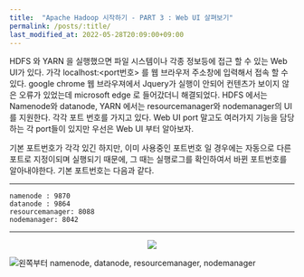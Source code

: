 ```yaml
---
title:  "Apache Hadoop 시작하기 - PART 3 : Web UI 살펴보기"
permalink: /posts/:title/
last_modified_at: 2022-05-28T20:09:00+09:00
---
```


HDFS 와 YARN 을 실행했으면 파일 시스템이나 각종 정보등에 접근 할 수 있는 Web UI가 있다. 가각 localhost:<port번호> 를 웹 브라우저 주소창에 입력해서 접속 할 수 있다. google chrome 웹 브라우져에서 Jquery가 실행이 안되어 컨텐츠가 보이지 않은 오류가 있었는데 microsoft edge 로 들어갔더니 해결되었다.
HDFS 에서는 Namenode와 datanode, YARN 에서는 resourcemanager와 nodemanager의 UI 를 지원한다. 각각 포트 번호를 가지고 있다. Web UI port 말고도 여러가지 기능을 담당하는 각  port들이 있지만 우선은 Web UI 부터 알아보자.

기본 포트번호가 각각 있긴 하지만, 이미 사용중인 포트번호 일 경우에는 자동으로 다른 포트로 지정이되며 실행되기 때문에, 그 때는 실행로그를 확인하여서 바뀐 포트번호를 알아내야한다. 기본 포트번호는 다음과 같다.

---
    namenode : 9870
    datanode : 9864
    resourcemanager: 8088
    nodemanager: 8042
---

<p align="center"><img src="{{site.url}}/assets/images/2022-05-28-20220528_1/1.png"></p>

![왼쪽부터 namenode, datanode, resourcemanager, nodemanager]({{site.url}}/assets/images/2022-05-28-20220528_1/1.png)